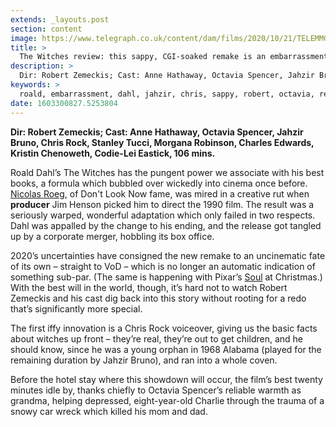 ```yaml
--- 
extends: _layouts.post 
section: content 
image: https://www.telegraph.co.uk/content/dam/films/2020/10/21/TELEMMGLPICT000242322897_trans_NvBQzQNjv4Bqek9vKm18v_rkIPH9w2GMNtm3NAjPW-2_OvjCiS6COCU.jpeg?impolicy=logo-overlay 
title: > 
  The Witches review: this sappy, CGI-soaked remake is an embarrassment to Roald Dahl 
description: > 
  Dir: Robert Zemeckis; Cast: Anne Hathaway, Octavia Spencer, Jahzir Bruno, Chris Rock, Stanley Tucci, Morgana Robinson, Charles Edwards, Kristin Chenoweth, Codie-Lei Eastick, 106 mins.Roald Dahl’s The Witches has the pungent power we associate with his best books, a formula which bubbled over wickedly into cinema once before.Nicolas Roeg, of Don't Look Now fame, was mired in a creative rut when producer Jim Henson picked him to direct the 1990 film.Dahl was appalled by the change to his ending, and the release got tangled up by a corporate merger, hobbling its box office.With the best will in the world, though, it’s hard not to watch Robert Zemeckis and his cast dig back into this story without rooting for a redo that’s significantly more special. 
keywords: > 
  roald, embarrassment, dahl, jahzir, chris, sappy, robert, octavia, remake, zemeckis, best, theyre, cgisoaked, cast, witches, rock, review 
date: 1603300827.5253804 
--- 
```

<div><p><strong>Dir: Robert Zemeckis; Cast: Anne Hathaway, Octavia Spencer, Jahzir Bruno, Chris Rock, Stanley Tucci, Morgana Robinson, Charles Edwards, Kristin Chenoweth, Codie-Lei Eastick, 106 mins.</strong></p>
<p>Roald Dahl&#8217;s The Witches has the pungent power we associate with his best books, a formula which bubbled over wickedly into cinema once before. <a href="https://www.telegraph.co.uk/obituaries/2018/11/24/nicolas-roeg-film-director-unique-style-best-known-dont-look/">Nicolas Roeg</a>, of Don't Look Now fame,&#160;was mired in a creative rut when <strong>producer</strong> Jim Henson picked him&#160;to direct the 1990 film. The result was a seriously warped, wonderful adaptation which only failed in two respects. Dahl was appalled by the change to his ending, and the release got tangled up by a corporate merger, hobbling its box office.</p>
<p>2020&#8217;s uncertainties have consigned the new remake to an uncinematic fate of its own &#8211; straight to VoD &#8211; which is no longer an automatic indication of something sub-par. (The same is happening with Pixar&#8217;s <a href="https://www.telegraph.co.uk/films/0/soul-review-pixar-stares-death-face-warmth-wit-wonder/">Soul</a> at Christmas.) With the best will in the world, though, it&#8217;s hard not to watch Robert Zemeckis and his cast dig back into this story without rooting for a redo that&#8217;s significantly more special.</p>
<p>The first iffy innovation is a Chris Rock voiceover, giving us the basic facts about witches up front &#8211; they&#8217;re real, they&#8217;re out to get children, and he should know, since he was a young orphan in 1968 Alabama (played for the remaining duration by Jahzir Bruno), and ran into a whole coven.</p>
<p>Before the hotel stay where this showdown will occur, the film&#8217;s best twenty minutes idle by, thanks chiefly to Octavia Spencer&#8217;s reliable warmth as grandma, helping depressed, eight-year-old Charlie through the trauma of a snowy car wreck which killed his mom and dad.</p>
</div>